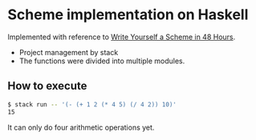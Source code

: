 # Scheme implementation on Haskell

Implemented with reference to [Write Yourself a Scheme in 48 Hours](https://en.wikibooks.org/wiki/Write_Yourself_a_Scheme_in_48_Hours).

- Project management by stack
- The functions were divided into multiple modules.

## How to execute
```sh
$ stack run -- '(- (+ 1 2 (* 4 5) (/ 4 2)) 10)'
15
```

It can only do four arithmetic operations yet.
